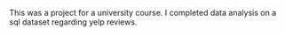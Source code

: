 This was a project for a university course. I completed data analysis on a sql dataset regarding yelp reviews. 
